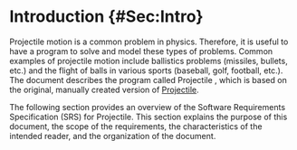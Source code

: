 # Introduction {#Sec:Intro}

Projectile motion is a common problem in physics. Therefore, it is useful to have a program to solve and model these types of problems. Common examples of projectile motion include ballistics problems (missiles, bullets, etc.) and the flight of balls in various sports (baseball, golf, football, etc.). The document describes the program called Projectile , which is based on the original, manually created version of [Projectile](https://github.com/smiths/caseStudies/tree/master/CaseStudies/projectile/projectileSRS).

The following section provides an overview of the Software Requirements Specification (SRS) for Projectile. This section explains the purpose of this document, the scope of the requirements, the characteristics of the intended reader, and the organization of the document.
